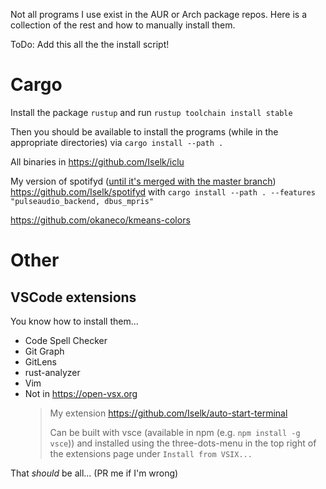 Not all programs I use exist in the AUR or Arch package repos.
Here is a collection of the rest and how to manually install them.

ToDo: Add this all the the install script!

# Cargo
Install the package `rustup` and run `rustup toolchain install stable`

Then you should be available to install the programs (while in the appropriate directories) via `cargo install --path .`

All binaries in <https://github.com/Iselk/iclu>

My version of spotifyd ([until it's merged with the master branch](https://github.com/Spotifyd/spotifyd/pull/750)) <https://github.com/Iselk/spotifyd> with `cargo install --path . --features "pulseaudio_backend, dbus_mpris"`

<https://github.com/okaneco/kmeans-colors>


# Other

## VSCode extensions
You know how to install them...

- Code Spell Checker
- Git Graph
- GitLens
- rust-analyzer
- Vim
- Not in <https://open-vsx.org>
    > My extension <https://github.com/Iselk/auto-start-terminal>
    >
    > Can be built with vsce (available in npm (e.g. `npm install -g vsce`)) and
    > installed using the three-dots-menu in the top right of the extensions page under `Install from VSIX...`

That *should* be all... (PR me if I'm wrong)
